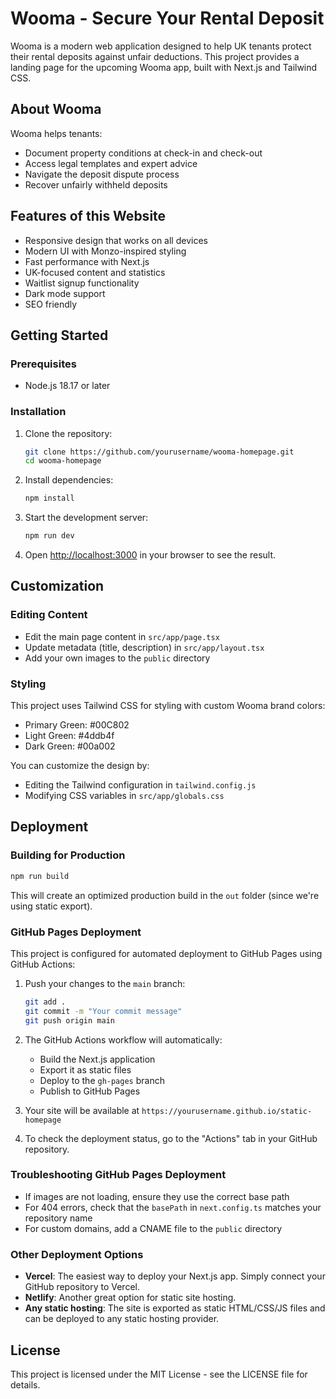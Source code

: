# Wooma - Secure Your Rental Deposit

Wooma is a modern web application designed to help UK tenants protect their rental deposits against unfair deductions. This project provides a landing page for the upcoming Wooma app, built with Next.js and Tailwind CSS.

## About Wooma

Wooma helps tenants:
- Document property conditions at check-in and check-out
- Access legal templates and expert advice
- Navigate the deposit dispute process
- Recover unfairly withheld deposits

## Features of this Website

- Responsive design that works on all devices
- Modern UI with Monzo-inspired styling
- Fast performance with Next.js
- UK-focused content and statistics
- Waitlist signup functionality
- Dark mode support
- SEO friendly

## Getting Started

### Prerequisites

- Node.js 18.17 or later

### Installation

1. Clone the repository:
   ```bash
   git clone https://github.com/yourusername/wooma-homepage.git
   cd wooma-homepage
   ```

2. Install dependencies:
   ```bash
   npm install
   ```

3. Start the development server:
   ```bash
   npm run dev
   ```

4. Open [http://localhost:3000](http://localhost:3000) in your browser to see the result.

## Customization

### Editing Content

- Edit the main page content in `src/app/page.tsx`
- Update metadata (title, description) in `src/app/layout.tsx`
- Add your own images to the `public` directory

### Styling

This project uses Tailwind CSS for styling with custom Wooma brand colors:
- Primary Green: #00C802
- Light Green: #4ddb4f
- Dark Green: #00a002

You can customize the design by:
- Editing the Tailwind configuration in `tailwind.config.js`
- Modifying CSS variables in `src/app/globals.css`

## Deployment

### Building for Production

```bash
npm run build
```

This will create an optimized production build in the `out` folder (since we're using static export).

### GitHub Pages Deployment

This project is configured for automated deployment to GitHub Pages using GitHub Actions:

1. Push your changes to the `main` branch:
   ```bash
   git add .
   git commit -m "Your commit message"
   git push origin main
   ```

2. The GitHub Actions workflow will automatically:
   - Build the Next.js application
   - Export it as static files
   - Deploy to the `gh-pages` branch
   - Publish to GitHub Pages

3. Your site will be available at `https://yourusername.github.io/static-homepage`

4. To check the deployment status, go to the "Actions" tab in your GitHub repository.

### Troubleshooting GitHub Pages Deployment

- If images are not loading, ensure they use the correct base path
- For 404 errors, check that the `basePath` in `next.config.ts` matches your repository name
- For custom domains, add a CNAME file to the `public` directory

### Other Deployment Options

- **Vercel**: The easiest way to deploy your Next.js app. Simply connect your GitHub repository to Vercel.
- **Netlify**: Another great option for static site hosting.
- **Any static hosting**: The site is exported as static HTML/CSS/JS files and can be deployed to any static hosting provider.

## License

This project is licensed under the MIT License - see the LICENSE file for details.
